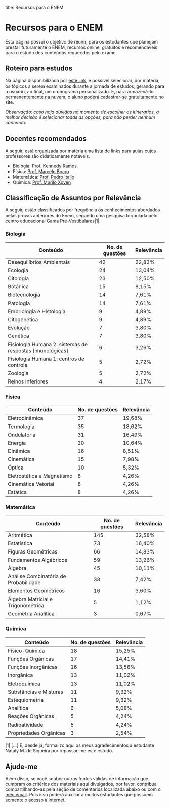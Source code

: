 title: Recursos para o ENEM

# Recursos para o ENEM

Esta página possui o objetivo de reunir, para os estudantes que planejam
prestar futuramente o ENEM, recursos online, gratuitos e recomendáveis para o
estudo dos conteúdos requeridos pelo exame.

## Roteiro para estudos

Na página disponibilizada por [este
link](https://vestibular.brasilescola.uol.com.br/enem/cronograma-estudos), é
possível selecionar, por matéria, os tópicos a serem examinados durante a
jornada de estudos, gerando para o usuário, ao final, um cronograma
personalizado. E, para armazená-lo permanentemente na nuvem, o aluno poderá
cadastrar-se gratuitamente no site.

_Observação: caso haja dúvidas no momento de escolher os itinerários, a melhor
decisão é selecionar todas as opções, para não perder nenhum conteúdo._

## Docentes recomendados

A seguir, está organizada por matéria uma lista de links para aulas cujos professores são
didaticamente notáveis.

* Biologia: [Prof. Kennedy Ramos](https://www.youtube.com/@bioexplica).
* Física: [Prof. Marcelo Boaro](https://www.youtube.com/@professorboaro)
* Matemática: [Prof. Pedro Itallo](https://youtube.com/playlist?list=PL-cWjvjoSJcdoCEYbv0ckR4AILITh18uE&si=69gMbxoIZKDJ3WVk)
* Química: [Prof. Murilo Xoven](https://www.youtube.com/results?search_query=Murilo+Xoven&sp=EgQQARgD)

## Classificação de Assuntos por Relevância

A seguir, estão classificados por frequência os conhecimentos abordados pelas
provas anteriores do Enem, segundo uma pesquisa formulada pelo centro
educacional Gama Pré-Vestibulares|1|.

### Biologia

| Conteúdo | No. de questões | Relevância |
|-|-|-|
| Desequilíbrios Ambientais | 42 | 22,83% |
| Ecologia | 24 | 13,04% |
| Citologia | 23 | 12,50% |
| Botânica | 15 | 8,15% |
| Biotecnologia | 14 | 7,61% |
| Patologia | 14 | 7,61% |
| Embriologia e Histologia | 9 | 4,89% |
| Citogenética | 9 | 4,89% |
| Evolução | 7 | 3,80% |
| Genética | 7 | 3,80% |
| Fisiologia Humana 2: sistemas de respostas [imunológicas] | 6 | 3,26% |
| Fisiologia Humana 1: centros de controle | 5 | 2,72% |
| Zoologia | 5 | 2,72% |
| Reinos Inferiores | 4 | 2,17% |

### Física

| Conteúdo | No. de questões | Relevância |
|-|-|-|
| Eletrodinâmica | 37 | 19,68% |
| Termologia | 35 | 18,62% |
| Ondulatória | 31 | 16,49% |
| Energia | 20 | 10,64% |
| Dinâmica | 16 | 8,51% |
| Cinemática | 15 | 7,98% |
| Óptica | 10 | 5,32% |
| Eletrostática e Magnetismo | 8 | 4,26% |
| Cinemática Vetorial | 8 | 4,26% |
| Estática | 8 | 4,26% |

### Matemática

| Conteúdo | No. de questões | Relevância |
|-|-|-|
| Aritmética | 145 | 32,58% |
| Estatística | 73 | 16,40% |
| Figuras Geométricas | 66 | 14,83% |
| Fundamentos Algébricos | 59 | 13,26% |
| Álgebra | 45 | 10,11% |
| Análise Combinatória de Probabilidade | 33 | 7,42% |
| Elementos Geométricos | 16 | 3,60% |
| Álgebra Matricial e Trigonométrica | 5 | 1,12% |
| Geometria Analítica | 3 | 0,67% |

### Química

| Conteúdo | No. de questões | Relevância |
|-|-|-|
| Físico-Química | 18 | 15,25% |
| Funções Orgânicas | 17 | 14,41% |
| Funções Inorgânicas | 16 | 13,56% |
| Inorgânica | 13 | 11,02% |
| Eletroquímica | 13 | 11,02% |
| Substâncias e Misturas | 11 | 9,32% |
| Estequiometria | 11 | 9,32% |
| Analítica | 6 | 5,08% |
| Reações Orgânicas | 5 | 4,24% |
| Radioatividade | 5 | 4,24% |
| Propriedades Orgânicas | 3 | 2,54% |

|1| [...] E, desde já, formalizo aqui os meus agradecimentos à estudante Nataly
M. de Siqueira por repassar-me este estudo.

## Ajude-me

Além disso, se você souber outras fontes válidas de informação que cumpram os
critérios dos materiais aqui divulgados, por favor, contribua compartilhando-as
pela seção de comentários localizada abaixo ou com o [meu
email](mailto:t0gvovdr@mailmask.me). Pois isso poderá auxiliar a muitos estudantes que
possuem somente o acesso à internet.
